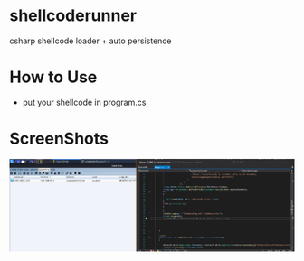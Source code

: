 # shellcoderunner
csharp shellcode loader + auto persistence

<p align="center">
<p align="center">
</p>

# How to Use

* put your shellcode  in program.cs


# ScreenShots

![](/Screenshots/Cobalt.PNG)
